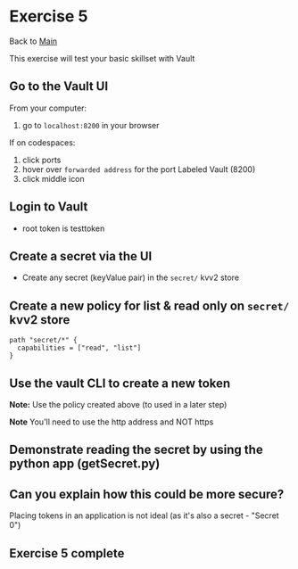 # Exercise 5

Back to [Main](../README.md)

This exercise will test your basic skillset with Vault

## Go to the Vault UI

From your computer:

1. go to `localhost:8200` in your browser

If on codespaces:

1. click ports
1. hover over `forwarded address` for the port Labeled Vault (8200)
1. click middle icon

## Login to Vault

- root token is testtoken

## Create a secret via the UI

- Create any secret (keyValue pair) in the `secret/` kvv2 store

## Create a new policy for list & read only on `secret/` kvv2 store

```hcl
path "secret/*" {
  capabilities = ["read", "list"]
}
```

## Use the vault CLI to create a new token

**Note:** Use the policy created above (to used in a later step)

**Note** You'll need to use the http address and NOT https

## Demonstrate reading the secret by using the python app (getSecret.py)

## Can you explain how this could be more secure?

Placing tokens in an application is not ideal (as it's also a secret - "Secret 0")

## Exercise 5 complete
